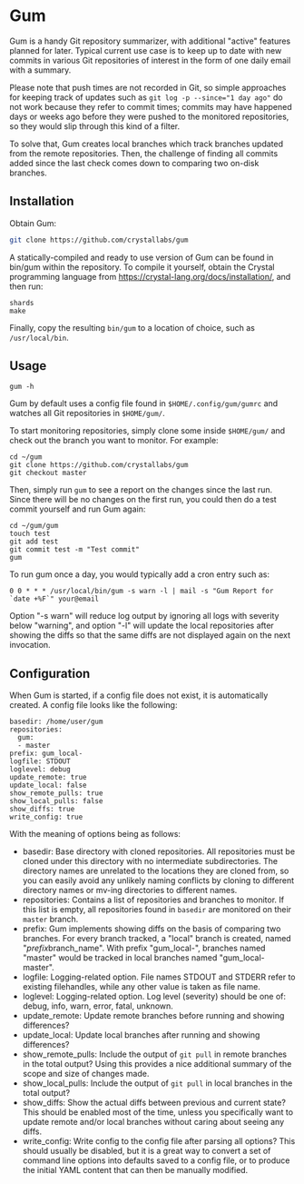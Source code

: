 # Gum

Gum is a handy Git repository summarizer, with additional "active" features planned for later.
Typical current use case is to keep up to date with new commits in various Git repositories of interest in the form of one daily email with a summary.

Please note that push times are not recorded in Git, so simple approaches for keeping track of updates such as `git log -p --since="1 day ago"` do not work because they refer to commit times; commits may have happened days or weeks ago before they were pushed to the monitored repositories, so they would slip through this kind of a filter.

To solve that, Gum creates local branches which track branches updated from the remote repositories. Then, the challenge of finding all commits added since the last check comes down to comparing two on-disk branches.

## Installation

Obtain Gum:

```sh
git clone https://github.com/crystallabs/gum
```

A statically-compiled and ready to use version of Gum can be found in bin/gum within the repository. To compile it yourself, obtain the Crystal programming language from https://crystal-lang.org/docs/installation/, and then run:

```
shards
make
```

Finally, copy the resulting `bin/gum` to a location of choice, such as `/usr/local/bin`.

## Usage

```
gum -h
```

Gum by default uses a config file found in `$HOME/.config/gum/gumrc` and watches all Git repositories in `$HOME/gum/`.

To start monitoring repositories, simply clone some inside `$HOME/gum/` and check out the branch you want to monitor. For example:

```
cd ~/gum
git clone https://github.com/crystallabs/gum
git checkout master
```

Then, simply run `gum` to see a report on the changes since the last run. Since there will be no changes on the first run, you could then do a test commit yourself and run Gum again:

```
cd ~/gum/gum
touch test
git add test
git commit test -m "Test commit"
gum
```

To run gum once a day, you would typically add a cron entry such as:

```
0 0 * * * /usr/local/bin/gum -s warn -l | mail -s "Gum Report for `date +%F`" your@email
```

Option "-s warn" will reduce log output by ignoring all logs with severity below "warning", and option "-l" will update the local repositories after showing the diffs so that the same diffs are not displayed again on the next invocation.

## Configuration

When Gum is started, if a config file does not exist, it is automatically created. A config file looks like the following:

```
basedir: /home/user/gum
repositories:
  gum:
  - master
prefix: gum_local-
logfile: STDOUT
loglevel: debug
update_remote: true
update_local: false
show_remote_pulls: true
show_local_pulls: false
show_diffs: true
write_config: true
```

With the meaning of options being as follows:

* basedir: Base directory with cloned repositories. All repositories must be cloned under this directory with no intermediate subdirectories. The directory names are unrelated to the locations they are cloned from, so you can easily avoid any unlikely naming conflicts by cloning to different directory names or mv-ing directories to different names.
* repositories: Contains a list of repositories and branches to monitor. If this list is empty, all repositories found in `basedir` are monitored on their `master` branch.
* prefix: Gum implements showing diffs on the basis of comparing two branches. For every branch tracked, a "local" branch is created, named "$prefix$branch_name". With prefix "gum_local-", branches named "master" would be tracked in local branches named "gum_local-master".
* logfile: Logging-related option. File names STDOUT and STDERR refer to existing filehandles, while any other value is taken as file name.
* loglevel: Logging-related option. Log level (severity) should be one of: debug, info, warn, error, fatal, unknown.
* update_remote: Update remote branches before running and showing differences?
* update_local: Update local branches after running and showing differences?
* show_remote_pulls: Include the output of `git pull` in remote branches in the total output? Using this provides a nice additional summary of the scope and size of changes made.
* show_local_pulls: Include the output of `git pull` in local branches in the total output?
* show_diffs: Show the actual diffs between previous and current state? This should be enabled most of the time, unless you specifically want to update remote and/or local branches without caring about seeing any diffs.
* write_config: Write config to the config file after parsing all options? This should usually be disabled, but it is a great way to convert a set of command line options into defaults saved to a config file, or to produce the initial YAML content that can then be manually modified.

